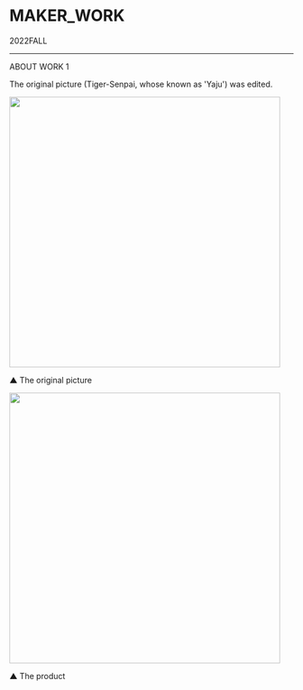 # MAKER_WORK
2022FALL
********************
ABOUT WORK 1

The original picture (Tiger-Senpai, whose known as 'Yaju') was edited.

<img src="https://user-images.githubusercontent.com/72453752/209828856-e0a8d258-07fe-4e6f-96a9-7179d157074f.jpg" width="480px">

▲ The original picture

<img src="https://user-images.githubusercontent.com/72453752/209828720-aa8ea331-78a7-416e-aa65-22a77acfdc69.png" width="480px">

▲ The product
